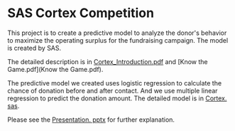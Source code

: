 # SAS Cortex Competition
This project is to create a predictive model to analyze the donor's behavior to maximize the operating surplus for the fundraising campaign. The model is created by SAS.

The detailed description is in [Cortex_Introduction.pdf](Cortex_Introduction.pdf) and [Know the Game.pdf](Know the Game.pdf).

The predictive model we created uses logistic regression to calculate the chance of donation before and after contact. And we use multiple linear regression to predict the donation amount. The detailed model is in [Cortex. sas](Cortex.sas).

Please see the [Presentation. pptx](Presentation.pptx) for further explanation.

